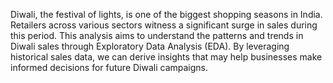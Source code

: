 Diwali, the festival of lights, is one of the biggest shopping seasons in India. Retailers across various sectors witness a significant surge in sales during this period. This analysis aims to understand the patterns and trends in Diwali sales through Exploratory Data Analysis (EDA). By leveraging historical sales data, we can derive insights that may help businesses make informed decisions for future Diwali campaigns.
